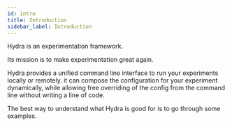 ```yaml
---
id: intro
title: Introduction
sidebar_label: Introduction
---
```

Hydra is an experimentation framework.

Its mission is to make experimentation great again.

Hydra provides a unified command line interface to run your experiments locally or remotely.
it can compose the configuration for your experiment dynamically, while allowing free overriding of the config 
from the command line without writing a line of code.

The best way to understand what Hydra is good for is to go through some examples.